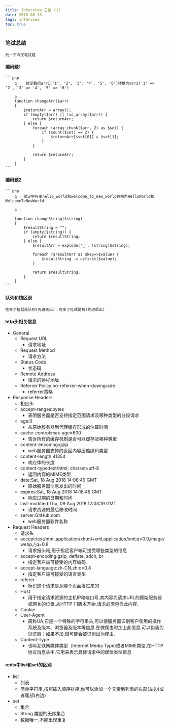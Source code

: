 ```yaml
---
title: Interview_总结 (1)
date: 2018-08-13
tags: Interview
toc: true
---
```


### 笔试总结
    列一下今天笔试题

<!-- more -->

#### 编码题1
    ```php
        q :  给定数组arr1('1', '2', '3', '4', '5', '6')转换为arr2('1' => '2', '3' => '4', '5' => '6')

        a : 
        function changeArr($arr) 
        {
            $returnArr = array();
            if (empty($arr) || !is_array($arr)) {
                return $returnArr;
            } else {
                foreach (array_chunk($arr, 2) as $set) {
                    if (count($set) == 2) {
                        $returnArr[$set[0]] = $set[1];
                    }
                }
                
                return $returnArr;
            }
        }
    ```

#### 编码题2
    ```php
        q : 给定字符串hello_world和welcome_to_new_world转换为HelloWorld和WelcomeToNewWorld

        a :

        function changeString($string) 
        {
            $resultString = "";
            if (empty($string)) {
                return $resultString;
            } else {
                $resultArr = explode('_', (string)$string);

                foreach ($resultArr as $key=>$value) {
                    $resultString .= ucfirst($value);
                }

                return $resultString;
            }
        }
    ```

#### 队列和栈区别
    吃多了拉就是队列(先进先出)；吃多了吐就是栈(先进后出)

#### http头相关信息
- General
    * Request URL
        * 请求地址
    * Request Method
        * 请求方法
    * Status Code
        * 状态码
    * Remote Address
        * 请求的远程地址
    * Referrer Policy:no-referrer-when-downgrade
        * referrer策略
- Response Headers
    * 相应头
    * accept-ranges:bytes
        * 表明服务器是否支持指定范围请求及哪种类型的分段请求
    * age:0
        * 从原始服务器到代理缓存形成的估算时间
    * cache-control:max-age=600
        * 告诉所有的缓存机制是否可以缓存及哪种类型
    * content-encoding:gzip
        * web服务器支持的返回内容压缩编码类型
    * content-length:41354
        * 响应体的长度
    * content-type:text/html; charset=utf-8
        * 返回内容的MIME类型
    * date:Sat, 18 Aug 2018 14:08:49 GMT
        * 原始服务器消息发出的时间
    * expires:Sat, 18 Aug 2018 14:18:49 GMT
        * 响应过期的日期和时间
    * last-modified:Thu, 09 Aug 2018 12:03:19 GMT
        * 请求资源的最后修改时间
    * server:GitHub.com
        * web服务器软件名称
- Request Headers
    * 请求头
    * accept:text/html,application/xhtml+xml,application/xml;q=0.9,image/webp,*/*;q=0.8
        * 请求报头域,用于指定客户端可接受哪些类型的信息
    * accept-encoding:gzip, deflate, sdch, br
        * 指定客户端可接受的内容编码
    * accept-language:zh-CN,zh;q=0.8
        * 指定客户端可接受的语言类型
    * referer
        * 标识这个请求是从哪个页面发过来的
    * Host
        * 用于指定请求资源的主机IP和端口号,其内容为请求URL的原始服务器或网关的位置.从HTTP 1.1版本开始,请求必须包含此内容.
    * Cookie
    * User-Agent
        * 简称UA,它是一个特殊的字符串头,可以使服务器识别客户使用的操作系统及版本、浏览器及版本等信息.在做爬虫时加上此信息,可以伪装为浏览器；如果不加,很可能会被识别出为爬虫.
    * Content-Type
        * 也叫互联网媒体类型（Internet Media Type)或者MIME类型,在HTTP协议消息头中,它用来表示具体请求中的媒体类型信息

#### redis中list和set的区别
- list
    * 列表
    * 简单字符串,按照插入顺序排序,你可以添加一个元素到列表的头部(左边)或者尾部(右边)
- set
    * 集合
    * String 类型的无序集合
    * 数据唯一,不能出现重复
